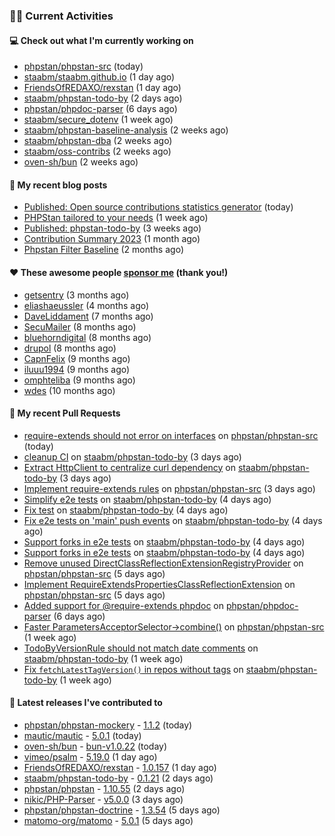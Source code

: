 ### 👨‍💻 Current Activities


#### 💻 Check out what I'm currently working on

- [phpstan/phpstan-src](https://github.com/phpstan/phpstan-src) (today)
- [staabm/staabm.github.io](https://github.com/staabm/staabm.github.io) (1 day ago)
- [FriendsOfREDAXO/rexstan](https://github.com/FriendsOfREDAXO/rexstan) (1 day ago)
- [staabm/phpstan-todo-by](https://github.com/staabm/phpstan-todo-by) (2 days ago)
- [phpstan/phpdoc-parser](https://github.com/phpstan/phpdoc-parser) (6 days ago)
- [staabm/secure_dotenv](https://github.com/staabm/secure_dotenv) (1 week ago)
- [staabm/phpstan-baseline-analysis](https://github.com/staabm/phpstan-baseline-analysis) (2 weeks ago)
- [staabm/phpstan-dba](https://github.com/staabm/phpstan-dba) (2 weeks ago)
- [staabm/oss-contribs](https://github.com/staabm/oss-contribs) (2 weeks ago)
- [oven-sh/bun](https://github.com/oven-sh/bun) (2 weeks ago)


#### 📜 My recent blog posts

- [Published: Open source contributions statistics generator](https://staabm.github.io/2024/01/10/oss-contribs-published.html) (today)
- [PHPStan tailored to your needs](https://staabm.github.io/2024/01/01/phpstan-customizing.html) (1 week ago)
- [Published: phpstan-todo-by](https://staabm.github.io/2023/12/17/phpstan-todo-by-published.html) (3 weeks ago)
- [Contribution Summary 2023](https://staabm.github.io/2023/12/07/contribution-summary-2023.html) (1 month ago)
- [Phpstan Filter Baseline](https://staabm.github.io/2023/10/30/phpstan-filter-baseline.html) (2 months ago)


#### ❤️ These awesome people [sponsor me](https://github.com/sponsors/staabm) (thank you!)

- [getsentry](https://github.com/getsentry) (3 months ago)
- [eliashaeussler](https://github.com/eliashaeussler) (4 months ago)
- [DaveLiddament](https://github.com/DaveLiddament) (7 months ago)
- [SecuMailer](https://github.com/SecuMailer) (8 months ago)
- [bluehorndigital](https://github.com/bluehorndigital) (8 months ago)
- [drupol](https://github.com/drupol) (8 months ago)
- [CapnFelix](https://github.com/CapnFelix) (9 months ago)
- [iluuu1994](https://github.com/iluuu1994) (9 months ago)
- [omphteliba](https://github.com/omphteliba) (9 months ago)
- [wdes](https://github.com/wdes) (10 months ago)


#### 🔨 My recent Pull Requests

- [require-extends should not error on interfaces](https://github.com/phpstan/phpstan-src/pull/2861) on [phpstan/phpstan-src](https://github.com/phpstan/phpstan-src) (today)
- [cleanup CI](https://github.com/staabm/phpstan-todo-by/pull/74) on [staabm/phpstan-todo-by](https://github.com/staabm/phpstan-todo-by) (3 days ago)
- [Extract HttpClient to centralize curl dependency](https://github.com/staabm/phpstan-todo-by/pull/73) on [staabm/phpstan-todo-by](https://github.com/staabm/phpstan-todo-by) (3 days ago)
- [Implement require-extends rules](https://github.com/phpstan/phpstan-src/pull/2859) on [phpstan/phpstan-src](https://github.com/phpstan/phpstan-src) (3 days ago)
- [Simplify e2e tests](https://github.com/staabm/phpstan-todo-by/pull/72) on [staabm/phpstan-todo-by](https://github.com/staabm/phpstan-todo-by) (4 days ago)
- [Fix test](https://github.com/staabm/phpstan-todo-by/pull/70) on [staabm/phpstan-todo-by](https://github.com/staabm/phpstan-todo-by) (4 days ago)
- [Fix e2e tests on &#39;main&#39; push events](https://github.com/staabm/phpstan-todo-by/pull/69) on [staabm/phpstan-todo-by](https://github.com/staabm/phpstan-todo-by) (4 days ago)
- [Support forks in e2e tests](https://github.com/staabm/phpstan-todo-by/pull/68) on [staabm/phpstan-todo-by](https://github.com/staabm/phpstan-todo-by) (4 days ago)
- [Support forks in e2e tests](https://github.com/staabm/phpstan-todo-by/pull/67) on [staabm/phpstan-todo-by](https://github.com/staabm/phpstan-todo-by) (4 days ago)
- [Remove unused DirectClassReflectionExtensionRegistryProvider](https://github.com/phpstan/phpstan-src/pull/2857) on [phpstan/phpstan-src](https://github.com/phpstan/phpstan-src) (5 days ago)
- [Implement RequireExtendsPropertiesClassReflectionExtension](https://github.com/phpstan/phpstan-src/pull/2856) on [phpstan/phpstan-src](https://github.com/phpstan/phpstan-src) (5 days ago)
- [Added support for @require-extends phpdoc](https://github.com/phpstan/phpdoc-parser/pull/226) on [phpstan/phpdoc-parser](https://github.com/phpstan/phpdoc-parser) (6 days ago)
- [Faster ParametersAcceptorSelector-&gt;combine()](https://github.com/phpstan/phpstan-src/pull/2851) on [phpstan/phpstan-src](https://github.com/phpstan/phpstan-src) (1 week ago)
- [TodoByVersionRule should not match date comments](https://github.com/staabm/phpstan-todo-by/pull/60) on [staabm/phpstan-todo-by](https://github.com/staabm/phpstan-todo-by) (1 week ago)
- [Fix `fetchLatestTagVersion()` in repos without tags](https://github.com/staabm/phpstan-todo-by/pull/58) on [staabm/phpstan-todo-by](https://github.com/staabm/phpstan-todo-by) (1 week ago)


#### 🔭 Latest releases I've contributed to

- [phpstan/phpstan-mockery](https://github.com/phpstan/phpstan-mockery) - [1.1.2](https://github.com/phpstan/phpstan-mockery/releases/tag/1.1.2) (today)
- [mautic/mautic](https://github.com/mautic/mautic) - [5.0.1](https://github.com/mautic/mautic/releases/tag/5.0.1) (today)
- [oven-sh/bun](https://github.com/oven-sh/bun) - [bun-v1.0.22](https://github.com/oven-sh/bun/releases/tag/bun-v1.0.22) (today)
- [vimeo/psalm](https://github.com/vimeo/psalm) - [5.19.0](https://github.com/vimeo/psalm/releases/tag/5.19.0) (1 day ago)
- [FriendsOfREDAXO/rexstan](https://github.com/FriendsOfREDAXO/rexstan) - [1.0.157](https://github.com/FriendsOfREDAXO/rexstan/releases/tag/1.0.157) (1 day ago)
- [staabm/phpstan-todo-by](https://github.com/staabm/phpstan-todo-by) - [0.1.21](https://github.com/staabm/phpstan-todo-by/releases/tag/0.1.21) (2 days ago)
- [phpstan/phpstan](https://github.com/phpstan/phpstan) - [1.10.55](https://github.com/phpstan/phpstan/releases/tag/1.10.55) (2 days ago)
- [nikic/PHP-Parser](https://github.com/nikic/PHP-Parser) - [v5.0.0](https://github.com/nikic/PHP-Parser/releases/tag/v5.0.0) (3 days ago)
- [phpstan/phpstan-doctrine](https://github.com/phpstan/phpstan-doctrine) - [1.3.54](https://github.com/phpstan/phpstan-doctrine/releases/tag/1.3.54) (5 days ago)
- [matomo-org/matomo](https://github.com/matomo-org/matomo) - [5.0.1](https://github.com/matomo-org/matomo/releases/tag/5.0.1) (5 days ago)
